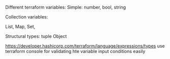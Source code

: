 Different terraform variables:
Simple:
number,
bool,
string

Collection variables:

List,
Map,
Set,

Structural types:
tuple
Object

https://developer.hashicorp.com/terraform/language/expressions/types
use terraform console for validating hte variable input conditions easily

